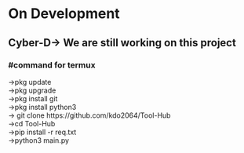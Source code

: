 <h1>On Development</h1>

<h2>Cyber-D-> We are still working on this project</h2>

<h3>#command for termux</h3>
->pkg update<br>
->pkg upgrade<br>
->pkg install git <br>
->pkg install python3<br>
-> git clone https://github.com/kdo2064/Tool-Hub<br>
->cd Tool-Hub<br>
->pip install -r req.txt<br>
->python3 main.py<br>
